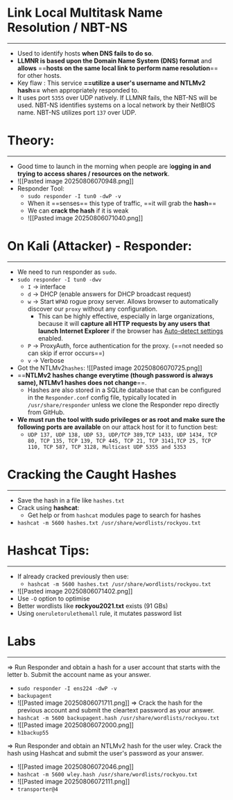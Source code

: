 # Link Local Multitask Name Resolution / NBT-NS
---
- Used to identify hosts **when DNS fails to do so**.
- **LLMNR is based upon the Domain Name System (DNS) format** and **allows** ==**hosts on the same local link to perform name resolution**== for other hosts.
- Key flaw : This service **==utilize a user's username and NTLMv2 hash==** when appropriately responded to.
- It uses port `5355` over UDP natively. If LLMNR fails, the NBT-NS will be used. NBT-NS identifies systems on a local network by their NetBIOS name. NBT-NS utilizes port `137` over UDP.
# Theory:
---
- Good time to launch in the morning when people are l**ogging in and trying to access shares / resources on the network**.
- ![[Pasted image 20250806070948.png]]
- Responder Tool:
	- `sudo responder -I tun0 -dwP -v`
	- When it ==senses== this type of traffic, ==it will grab the **hash**==
	- We can **crack the hash** if it is weak
	- ![[Pasted image 20250806071040.png]]
# On Kali (Attacker) - Responder:
---
- We need to run responder as `sudo`.
- `sudo responder -I tun0 -dwv`
	- `I` -> interface
	- `d` -> DHCP (enable answers for DHCP broadcast request)
	- `w` -> Start `WPAD` rogue proxy server. Allows browser to automatically discover our `proxy` without any configuration. 
		- This can be highly effective, especially in large organizations, because it will **capture all HTTP requests by any users that launch Internet Explorer** if the browser has [Auto-detect settings](https://docs.microsoft.com/en-us/internet-explorer/ie11-deploy-guide/auto-detect-settings-for-ie11) enabled.
	- `P` -> ProxyAuth, force authentication for the proxy. (==not needed so can skip if error occurs==)
	- `v` -> Verbose
- Got the NTLMv2`hashes`:
	![[Pasted image 20250806070725.png]]
- ==**NTLMv2 hashes change everytime (though password is always same), NTLMv1 hashes does not change**==. 
	- Hashes are also stored in a SQLite database that can be configured in the `Responder.conf` config file, typically located in `/usr/share/responder` unless we clone the Responder repo directly from GitHub.
- **We must run the tool with sudo privileges or as root and make sure the following ports are available** on our attack host for it to function best:
	- `UDP 137, UDP 138, UDP 53, UDP/TCP 389,TCP 1433, UDP 1434, TCP 80, TCP 135, TCP 139, TCP 445, TCP 21, TCP 3141,TCP 25, TCP 110, TCP 587, TCP 3128, Multicast UDP 5355 and 5353`

# Cracking the Caught Hashes
---
- Save the hash in a file like `hashes.txt`
- Crack using **hashcat**:
	- Get help or from `hashcat` modules page to search for hashes
- `hashcat -m 5600 hashes.txt /usr/share/wordlists/rockyou.txt`

# Hashcat Tips:
---
- If already cracked previously then use:
	- `hashcat -m 5600 hashes.txt /usr/share/wordlists/rockyou.txt`
- ![[Pasted image 20250806071402.png]]
- Use `-O` option to optimise
- Better wordlists like **rockyou2021.txt** exists (91 GBs)
- Using `oneruletorulethemall` rule, it mutates password list

# Labs
---
=> Run Responder and obtain a hash for a user account that starts with the letter b. Submit the account name as your answer.
- `sudo responder -I ens224 -dwP -v`
- `backupagent`
- ![[Pasted image 20250806071711.png]]
=>  Crack the hash for the previous account and submit the cleartext password as your answer. 
- `hashcat -m 5600 backupagent.hash /usr/share/wordlists/rockyou.txt`
- ![[Pasted image 20250806072000.png]]
- `h1backup55`
  
=> Run Responder and obtain an NTLMv2 hash for the user wley. Crack the hash using Hashcat and submit the user's password as your answer. 
- ![[Pasted image 20250806072046.png]]
- `hashcat -m 5600 wley.hash /usr/share/wordlists/rockyou.txt`
- ![[Pasted image 20250806072111.png]]
- `transporter@4`